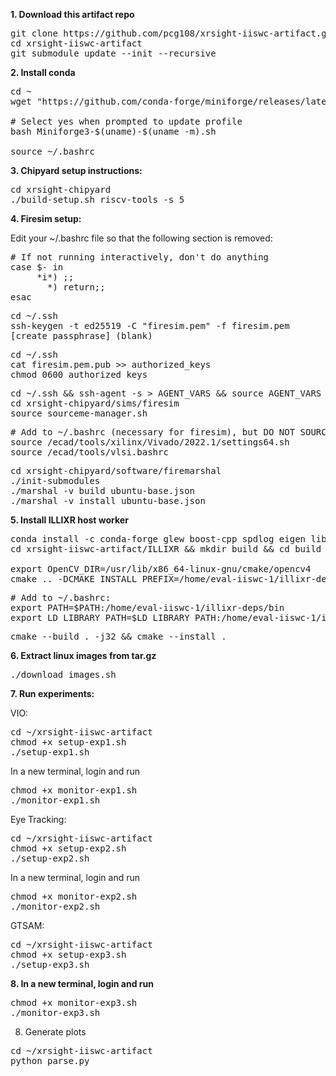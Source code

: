 **1. Download this artifact repo**

<pre>
git clone https://github.com/pcg108/xrsight-iiswc-artifact.git
cd xrsight-iiswc-artifact
git submodule update --init --recursive
</pre>

**2. Install conda** 

<pre>
cd ~
wget "https://github.com/conda-forge/miniforge/releases/latest/download/Miniforge3-$(uname)-$(uname -m).sh"

# Select yes when prompted to update profile
bash Miniforge3-$(uname)-$(uname -m).sh

source ~/.bashrc
</pre>

**3. Chipyard setup instructions:**

<pre>
cd xrsight-chipyard
./build-setup.sh riscv-tools -s 5
</pre>

**4. Firesim setup:**

Edit your ~/.bashrc file so that the following section is removed:
<pre>
# If not running interactively, don't do anything
case $- in
     *i*) ;;
       *) return;;
esac
</pre>

<pre>
cd ~/.ssh
ssh-keygen -t ed25519 -C "firesim.pem" -f firesim.pem
[create passphrase] (blank)
</pre>

<pre>
cd ~/.ssh
cat firesim.pem.pub >> authorized_keys
chmod 0600 authorized_keys
</pre>

<pre>
cd ~/.ssh && ssh-agent -s > AGENT_VARS && source AGENT_VARS && ssh-add firesim.pem && cd -
cd xrsight-chipyard/sims/firesim
source sourceme-manager.sh
</pre>

<pre>
# Add to ~/.bashrc (necessary for firesim), but DO NOT SOURCE
source /ecad/tools/xilinx/Vivado/2022.1/settings64.sh
source /ecad/tools/vlsi.bashrc
</pre>

<pre>
cd xrsight-chipyard/software/firemarshal
./init-submodules
./marshal -v build ubuntu-base.json
./marshal -v install ubuntu-base.json
</pre>

**5. Install ILLIXR host worker**

<pre>
conda install -c conda-forge glew boost-cpp spdlog eigen libvulkan-headers libvulkan-loader vulkan-tools yaml-cpp glfw glm libgl
cd xrsight-iiswc-artifact/ILLIXR && mkdir build && cd build

export OpenCV_DIR=/usr/lib/x86_64-linux-gnu/cmake/opencv4
cmake .. -DCMAKE_INSTALL_PREFIX=/home/eval-iiswc-1/illixr-deps/  -DYAML_FILE=profiles/gpu_offload.yaml -DCMAKE_BUILD_TYPE=Release 
</pre>

<pre>
# Add to ~/.bashrc:
export PATH=$PATH:/home/eval-iiswc-1/illixr-deps/bin
export LD_LIBRARY_PATH=$LD_LIBRARY_PATH:/home/eval-iiswc-1/illixr-deps/lib
</pre>

<pre>
cmake --build . -j32 && cmake --install .
</pre>

**6. Extract linux images from tar.gz**

<pre>
./download_images.sh
</pre>

**7. Run experiments:**

VIO:
<pre>
cd ~/xrsight-iiswc-artifact
chmod +x setup-exp1.sh
./setup-exp1.sh
</pre>

In a new terminal, login and run 
<pre>
chmod +x monitor-exp1.sh
./monitor-exp1.sh
</pre>

Eye Tracking:
<pre>
cd ~/xrsight-iiswc-artifact
chmod +x setup-exp2.sh
./setup-exp2.sh
</pre>
In a new terminal, login and run 
<pre>
chmod +x monitor-exp2.sh
./monitor-exp2.sh
</pre>

GTSAM:
<pre>
cd ~/xrsight-iiswc-artifact
chmod +x setup-exp3.sh
./setup-exp3.sh
</pre>

**8. In a new terminal, login and run**
<pre>
chmod +x monitor-exp3.sh
./monitor-exp3.sh
</pre>

8. Generate plots
<pre>
cd ~/xrsight-iiswc-artifact
python parse.py
</pre>
